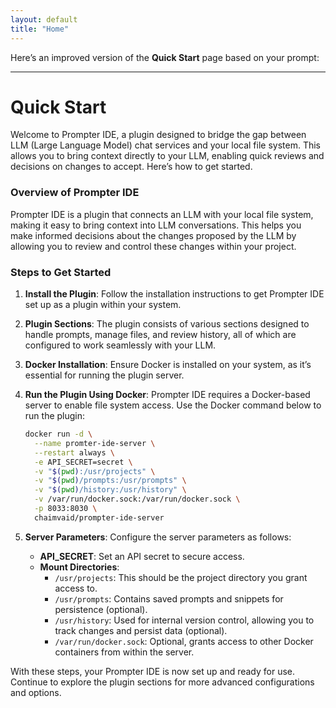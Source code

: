 ```yaml
---
layout: default
title: "Home"
---
```



Here’s an improved version of the **Quick Start** page based on your prompt:

---

# Quick Start

Welcome to Prompter IDE, a plugin designed to bridge the gap between LLM (Large Language Model) chat services and your local file system. This allows you to bring context directly to your LLM, enabling quick reviews and decisions on changes to accept. Here’s how to get started.

### Overview of Prompter IDE

Prompter IDE is a plugin that connects an LLM with your local file system, making it easy to bring context into LLM conversations. This helps you make informed decisions about the changes proposed by the LLM by allowing you to review and control these changes within your project.

### Steps to Get Started

1. **Install the Plugin**: Follow the installation instructions to get Prompter IDE set up as a plugin within your system.

2. **Plugin Sections**: The plugin consists of various sections designed to handle prompts, manage files, and review history, all of which are configured to work seamlessly with your LLM.

3. **Docker Installation**: Ensure Docker is installed on your system, as it’s essential for running the plugin server.

4. **Run the Plugin Using Docker**: Prompter IDE requires a Docker-based server to enable file system access. Use the Docker command below to run the plugin:

    ```bash
    docker run -d \
      --name promter-ide-server \
      --restart always \
      -e API_SECRET=secret \
      -v "$(pwd):/usr/projects" \
      -v "$(pwd)/prompts:/usr/prompts" \
      -v "$(pwd)/history:/usr/history" \
      -v /var/run/docker.sock:/var/run/docker.sock \
      -p 8033:8030 \
      chaimvaid/prompter-ide-server
    ```

5. **Server Parameters**: Configure the server parameters as follows:
   - **API_SECRET**: Set an API secret to secure access.
   - **Mount Directories**:
     - `/usr/projects`: This should be the project directory you grant access to.
     - `/usr/prompts`: Contains saved prompts and snippets for persistence (optional).
     - `/usr/history`: Used for internal version control, allowing you to track changes and persist data (optional).
     - `/var/run/docker.sock`: Optional, grants access to other Docker containers from within the server.

With these steps, your Prompter IDE is now set up and ready for use. Continue to explore the plugin sections for more advanced configurations and options.